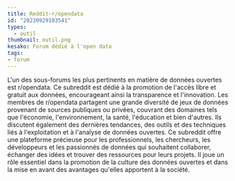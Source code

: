 ```yaml
---
title: Reddit-r/opendata
id: "20230929103541"
types:
  - outil
thumbnail: outil.png
kesako: Forum dédié à l'open data
tags:
- forum
---
```



L'un des sous-forums les plus pertinents en matière de données ouvertes est r/opendata. Ce subreddit est dédié à la promotion de l'accès libre et gratuit aux données, encourageant ainsi la transparence et l'innovation.
Les membres de r/opendata partagent une grande diversité de jeux de données provenant de sources publiques ou privées, couvrant des domaines tels que l'économie, l'environnement, la santé, l'éducation et bien d'autres. Ils discutent également des dernières tendances, des outils et des techniques liés à l'exploitation et à l'analyse de données ouvertes.
Ce subreddit offre une plateforme précieuse pour les professionnels, les chercheurs, les développeurs et les passionnés de données qui souhaitent collaborer, échanger des idées et trouver des ressources pour leurs projets. Il joue un rôle essentiel dans la promotion de la culture des données ouvertes et dans la mise en avant des avantages qu'elles apportent à la société.